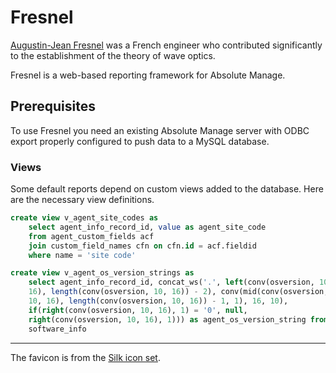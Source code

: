 # Fresnel

[Augustin-Jean Fresnel][wikipedia] was a French engineer who contributed
significantly to the establishment of the theory of wave optics.

Fresnel is a web-based reporting framework for Absolute Manage.

## Prerequisites

To use Fresnel you need an existing Absolute Manage server with ODBC export
properly configured to push data to a MySQL database.

### Views

Some default reports depend on custom views added to the database. Here are the
necessary view definitions.

```sql
create view v_agent_site_codes as
    select agent_info_record_id, value as agent_site_code
    from agent_custom_fields acf
    join custom_field_names cfn on cfn.id = acf.fieldid
    where name = 'site code'
```

```sql
create view v_agent_os_version_strings as
    select agent_info_record_id, concat_ws('.', left(conv(osversion, 10,
    16), length(conv(osversion, 10, 16)) - 2), conv(mid(conv(osversion,
    10, 16), length(conv(osversion, 10, 16)) - 1, 1), 16, 10),
    if(right(conv(osversion, 10, 16), 1) = '0', null,
    right(conv(osversion, 10, 16), 1))) as agent_os_version_string from
    software_info
```

-----

The favicon is from the [Silk icon set][silk].

[wikipedia]: http://en.wikipedia.org/wiki/Augustin-Jean_Fresnel
[silk]: http://www.famfamfam.com/lab/icons/silk/
